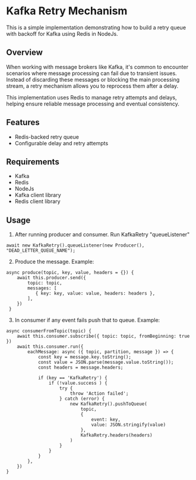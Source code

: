 # Kafka Retry Mechanism

This is a simple implementation demonstrating how to build a retry queue with backoff for Kafka using Redis in NodeJs.

## Overview

When working with message brokers like Kafka, it's common to encounter scenarios where message processing can fail due to transient issues. Instead of discarding these messages or blocking the main processing stream, a retry mechanism allows you to reprocess them after a delay.

This implementation uses Redis to manage retry attempts and delays, helping ensure reliable message processing and eventual consistency.

## Features

- Redis-backed retry queue
- Configurable delay and retry attempts

## Requirements

- Kafka
- Redis
- NodeJs
- Kafka client library
- Redis client library

## Usage

1. After running producer and consumer. Run KafkaRetry "queueListener"
```
await new KafkaRetry().queueListener(new Producer(), "DEAD_LETTER_QUEUE_NAME");

```

2. Produce the message. Example:
```
async produce(topic, key, value, headers = {}) {
    await this.producer.send({
        topic: topic,
        messages: [
           { key: key, value: value, headers: headers },
        ],
    })
 }
```

3. In consumer if any event fails push that to queue. Example:
```
async consumerFromTopic(topic) {
    await this.consumer.subscribe({ topic: topic, fromBeginning: true })
    await this.consumer.run({
        eachMessage: async ({ topic, partition, message }) => {
            const key = message.key.toString();
            const value = JSON.parse(message.value.toString());
            const headers = message.headers;
            
            if (key == 'KafkaRetry') {
                if (!value.success ) {
                    try {
                        throw 'Action failed';
                    } catch (error) {
                        new KafkaRetry().pushToQueue(
                            topic,
                            {
                                event: key,
                                value: JSON.stringify(value)
                            },
                            KafkaRetry.headers(headers)
                        )
                    }   
                }
            }
        },
    })
}
```